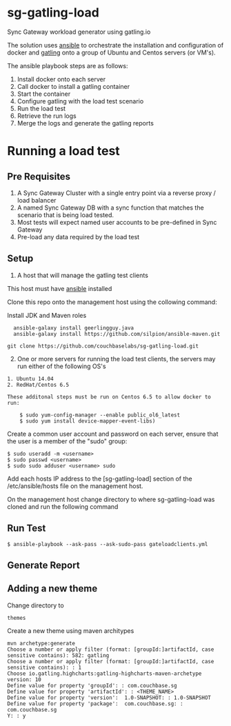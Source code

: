 # sg-gatling-load
Sync Gateway workload generator using gatling.io

The solution uses [ansible](www.ansible.com) to orchestrate the installation and configuration of docker and [gatling](gatling.io) onto a group of Ubuntu and Centos servers (or VM's).

The ansible playbook steps are as follows:
  1. Install docker onto each server
  2. Call docker to install a gatling container
  3. Start the container
  4. Configure gatling with the load test scenario
  5. Run the load test
  6. Retrieve the run logs
  7. Merge the logs and generate the gatling reports

# Running a load test

## Pre Requisites

  1. A Sync Gateway Cluster with a single entry point via a reverse proxy / load balancer
  2. A named Sync Gateway DB with a sync function that matches the scenario that is being load tested.
  3. Most tests will expect named user accounts to be pre-defined in Sync Gateway
  4. Pre-load any data required by the load test

## Setup

  1. A host that will manage the gatling test clients

  This host must have [ansible](http://www.ansible.com/home) installed
  
  Clone this repo onto the management host using the collowing command:
  
  Install JDK and Maven roles
```
  ansible-galaxy install geerlingguy.java
  ansible-galaxy install https://github.com/silpion/ansible-maven.git
```
  ```
  git clone https://github.com/couchbaselabs/sg-gatling-load.git
  ```

  2. One or more servers for running the load test clients, the servers may run either of the following OS's

    1. Ubuntu 14.04
    2. RedHat/Centos 6.5

    These additonal steps must be run on Centos 6.5 to allow docker to run:
```
    $ sudo yum-config-manager --enable public_ol6_latest
    $ sudo yum install device-mapper-event-libs)
```
  Create a common user account and password on each server, ensure that the user is a member of the "sudo" group:
  
  ```
  $ sudo useradd -m <username>
  $ sudo passwd <username>
  $ sudo sudo adduser <username> sudo
  ```
  Add each hosts IP address to the [sg-gatling-load] section of the /etc/ansible/hosts file on the management host.
  
On the management host change directory to where sg-gatling-load was cloned and run the following command

## Run Test

```
$ ansible-playbook --ask-pass --ask-sudo-pass gateloadclients.yml
```

## Generate Report

## Adding a new theme

Change directory to

```
themes
```
Create a new theme using maven architypes

```
mvn archetype:generate
Choose a number or apply filter (format: [groupId:]artifactId, case sensitive contains): 582: gatling
Choose a number or apply filter (format: [groupId:]artifactId, case sensitive contains): : 1
Choose io.gatling.highcharts:gatling-highcharts-maven-archetype version: 10
Define value for property 'groupId': : com.couchbase.sg
Define value for property 'artifactId': : <THEME_NAME>
Define value for property 'version':  1.0-SNAPSHOT: : 1.0-SNAPSHOT
Define value for property 'package':  com.couchbase.sg: : com.couchbase.sg
Y: : y
```



